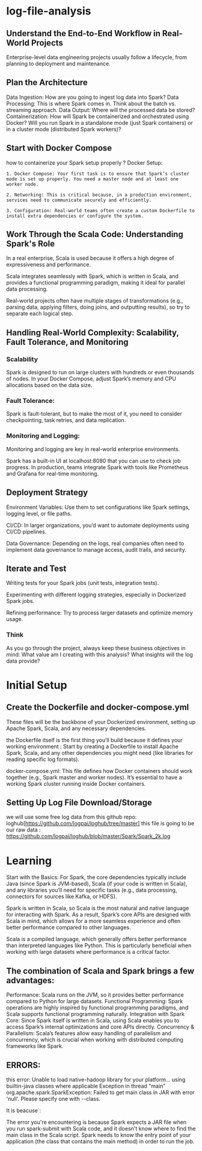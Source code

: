 # log-file-analysis
## Understand the End-to-End Workflow in Real-World Projects
Enterprise-level data engineering projects usually follow a lifecycle, from planning to deployment and maintenance.
## Plan the Architecture
Data Ingestion: How are you going to ingest log data into Spark?
Data Processing: This is where Spark comes in. Think about the batch vs. streaming approach.
Data Output: Where will the processed data be stored?
Containerization: How will Spark be containerized and orchestrated using Docker? Will you run Spark in a standalone mode (just Spark containers) or in a cluster mode (distributed Spark workers)?
## Start with Docker Compose
how to containerize your Spark setup properly ?
Docker Setup:

    1. Docker Compose: Your first task is to ensure that Spark’s cluster mode is set up properly. You need a master node and at least one worker node.

    2. Networking: This is critical because, in a production environment, services need to communicate securely and efficiently.

    3. Configuration: Real-world teams often create a custom Dockerfile to install extra dependencies or configure the system.

## Work Through the Scala Code: Understanding Spark's Role
In a real enterprise, Scala is used because it offers a high degree of expressiveness and performance.

Scala integrates seamlessly with Spark, which is written in Scala, and provides a functional programming paradigm, making it ideal for parallel data processing.

Real-world projects often have multiple stages of transformations (e.g., parsing data, applying filters, doing joins, and outputting results), so try to separate each logical step.

## Handling Real-World Complexity: Scalability, Fault Tolerance, and Monitoring
### Scalability
Spark is designed to run on large clusters with hundreds or even thousands of nodes.
In your Docker Compose, adjust Spark’s memory and CPU allocations based on the data size.
### Fault Tolerance:
Spark is fault-tolerant, but to make the most of it, you need to consider checkpointing, task retries, and data replication.
### Monitoring and Logging:
Monitoring and logging are key in real-world enterprise environments.

Spark has a built-in UI at localhost:8080 that you can use to check job progress. In production, teams integrate Spark with tools like Prometheus and Grafana for real-time monitoring.

## Deployment Strategy
Environment Variables: Use them to set configurations like Spark settings, logging level, or file paths.

CI/CD: In larger organizations, you’d want to automate deployments using CI/CD pipelines.

Data Governance: Depending on the logs, real companies often need to implement data governance to manage access, audit trails, and security.

## Iterate and Test
Writing tests for your Spark jobs (unit tests, integration tests).

Experimenting with different logging strategies, especially in Dockerized Spark jobs.

Refining performance: Try to process larger datasets and optimize memory usage.

### Think
As you go through the project, always keep these business objectives in mind: What value am I creating with this analysis? What insights will the log data provide?

# Initial Setup
## Create the Dockerfile and docker-compose.yml
These files will be the backbone of your Dockerized environment, setting up Apache Spark, Scala, and any necessary dependencies.

the Dockerfile itself is the first thing you’ll build because it defines your working environment : Start by creating a Dockerfile to install Apache Spark, Scala, and any other dependencies you might need (like libraries for reading specific log formats).

docker-compose.yml: This file defines how Docker containers should work together (e.g., Spark master and worker nodes). It’s essential to have a working Spark cluster running inside Docker containers.
## Setting Up Log File Download/Storage
we will use some free log data from this github repo: 
loghub[https://github.com/logpai/loghub/tree/master]
 this file is going to be our raw data : https://github.com/logpai/loghub/blob/master/Spark/Spark_2k.log
 
# Learning
 Start with the Basics: For Spark, the core dependencies typically include Java (since Spark is JVM-based), Scala (if your code is written in Scala), and any libraries you’ll need for specific tasks (e.g., data processing, connectors for sources like Kafka, or HDFS).

 Spark is written in Scala, so Scala is the most natural and native language for interacting with Spark. As a result, Spark’s core APIs are designed with Scala in mind, which allows for a more seamless experience and often better performance compared to other languages.

Scala is a compiled language, which generally offers better performance than interpreted languages like Python. This is particularly beneficial when working with large datasets where performance is a critical factor.

## The combination of Scala and Spark brings a few advantages:

Performance: Scala runs on the JVM, so it provides better performance compared to Python for large datasets.
Functional Programming: Spark operations are highly inspired by functional programming paradigms, and Scala supports functional programming naturally.
Integration with Spark Core: Since Spark itself is written in Scala, using Scala enables you to access Spark’s internal optimizations and core APIs directly.
Concurrency & Parallelism: Scala’s features allow easy handling of parallelism and concurrency, which is crucial when working with distributed computing frameworks like Spark.

## ERRORS:
this error:
Unable to load native-hadoop library for your platform... using builtin-java classes where applicable
Exception in thread "main" org.apache.spark.SparkException: Failed to get main class in JAR with error 'null'.  Please specify one with --class.

It is beacuse :

The error you're encountering is because Spark expects a JAR file when you run spark-submit with Scala code, and it doesn't know where to find the main class in the Scala script. Spark needs to know the entry point of your application (the class that contains the main method) in order to run the job.


